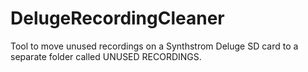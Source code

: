 # DelugeRecordingCleaner
Tool to move unused recordings on a Synthstrom Deluge SD card to a separate folder called UNUSED RECORDINGS. 
